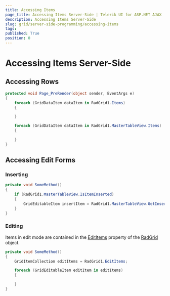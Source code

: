 ```yaml
---
title: Accessing Items
page_title: Accessing Items Server-Side | Telerik UI for ASP.NET AJAX
description: Accessing Items Server-Side
slug: grid/server-side-programming/accessing-items
tags: 
published: True
position: 0
---
```


# Accessing Items Server-Side

## Accessing Rows

````C#
protected void Page_PreRender(object sender, EventArgs e)
{
    foreach (GridDataItem dataItem in RadGrid1.Items)
    {

    }

    foreach (GridDataItem dataItem in RadGrid1.MasterTableView.Items)
    {

    }
}
````

## Accessing Edit Forms

### Inserting

````C#
private void SomeMethod()
{
    if (RadGrid1.MasterTableView.IsItemInserted)
    {
        GridEditableItem insertItem = RadGrid1.MasterTableView.GetInsertItem();
    }
}
````


### Editing

Items in edit mode are contained in the [EditItems](https://docs.telerik.com/devtools/aspnet-ajax/api/server/Telerik.Web.UI/RadGrid#edititems) property of the [RadGrid](https://docs.telerik.com/devtools/aspnet-ajax/api/server/Telerik.Web.UI/RadGrid) object.

````C#
private void SomeMethod()
{
    GridItemCollection editItems = RadGrid1.EditItems;

    foreach (GridEditableItem editItem in editItems)
    {

    }
}
````

